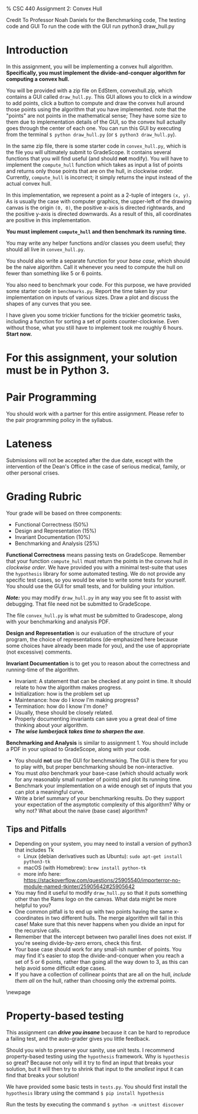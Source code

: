% CSC 440 Assignment 2: Convex Hull

Credit To Professor Noah Daniels for the Benchmarking code, The testing code and GUI
To run the code with the GUI run
python3 draw_hull.py

# Introduction

In this assignment, you will be implementing a convex hull algorithm.
**Specifically, you must implement the divide-and-conquer algorithm for computing a convex hull.**

You will be provided with a zip file on EdStem, convexhull.zip, which contains a GUI called ```draw_hull.py```.
This GUI allows you to click in a window to add points, click a button to compute and draw the convex hull around those points using the algorithm that you have implemented.
note that the "points" are not points in the mathematical sense; They have some size to them due to implementation details of the GUI, so the convex hull actually goes through the center of each one.
You can run this GUI by executing from the terminal ```$ python draw_hull.py``` (or ```$ python3 draw_hull.py```).

In the same zip file, there is some starter code in `convex_hull.py`, which is the file you will ultimately submit to GradeScope.
It contains several functions that you will find useful (and should **not** modify).
You will have to implement the `compute_hull` function which takes as input a list of points and returns only those points that are on the hull, in clockwise order.
Currently, `compute_hull` is incorrect; it simply returns the input instead of the actual convex hull.

In this implementation, we represent a point as a 2-tuple of integers `(x, y)`.
As is usually the case with computer graphics, the upper-left of the drawing canvas is the origin `(0, 0)`,
the positive x-axis is directed rightwards, and the positive y-axis is directed downwards. 
As a result of this, all coordinates are positive in this implementation.

**You must implement `compute_hull` and then benchmark its running time.**

You may write any helper functions and/or classes you deem useful;
they should all live in `convex_hull.py`.

You should also write a separate function for your *base case*, which should be the naive algorithm.
Call it whenever you need to compute the hull on fewer than something like 5 or 6 points.

You also need to benchmark your code.
For this purpose, we have provided some starter code in ```benchmarks.py```.
Report the time taken by your implementation on inputs of various sizes.
Draw a plot and discuss the shapes of any curves that you see.

I have given you some trickier functions for the trickier geometric tasks, including a function for sorting a set of points counter-clockwise.
Even without those, what you still have to implement took me roughly 6 hours.
**Start now.**

# For this assignment, your solution must be in Python 3.


# Pair Programming

You should work with a partner for this entire assignment.
Please refer to the pair programming policy in the syllabus.

# Lateness

Submissions will not be accepted after the due date, except with the intervention of the Dean's Office
in the case of serious medical, family, or other personal crises.

# Grading Rubric

Your grade will be based on three components:

 - Functional Correctness (50\%)
 - Design and Representation (15\%)
 - Invariant Documentation (10\%)
 - Benchmarking and Analysis (25\%)

 **Functional Correctness** means passing tests on GradeScope.
 Remember that your function `compute_hull` must return the points in the convex hull *in clockwise order*.
 We have provided you with a minimal test-suite that uses the ```hypothesis``` library for some automated testing.
We do not provide any specific test cases, so you would be wise to write some tests for yourself.
You should use the GUI for small tests, and for building your intuition.

***Note:*** you may modify ```draw_hull.py``` in any way you see fit to assist with debugging.
That file need not be submitted to GradeScope.

The file `convex_hull.py` is what must be submitted to Gradescope, along with your benchmarking and analysis PDF.

**Design and Representation** is our evaluation of the structure of your program, the choice of representations (de-emphasized here because some choices have already been made for you), and the use of 
 appropriate (not excessive) comments.

 **Invariant Documentation** is to get you to reason about the correctness and running-time of the algorithm.
 
- Invariant: A statement that can be checked at any point in time. It should relate to how the algorithm makes progress.
- Initialization: how is the problem set up
- Maintenance: how do I know I'm making progress?
- Termination: how do I know I'm done?
- Usually, these should be closely related.
- Properly documenting invariants can save you a great deal of time thinking about your algorithm.
- ***The wise lumberjack takes time to sharpen the axe***.

**Benchmarking and Analysis** is similar to assignment 1.
You should include a PDF in your upload to GradeScope, along with your code.

- You should **not** use the GUI for benchmarking.
  The GUI is there for you to play with, but proper benchmarking should be non-interactive.
- You must *also* benchmark your base-case (which should actually work for any reasonably small number of points) and plot its running time.
- Benchmark your implementation on a wide enough set of inputs that you can plot a meaningful curve.
- Write a brief summary of your benchmarking results.
  Do they support your expectation of the asymptotic complexity of this algorithm?
  Why or why not?
  What about the naive (base case) algorithm?

## Tips and Pitfalls

- Depending on your system, you may need to install a version of python3 that includes Tk
  - Linux (debian derivatives such as Ubuntu): `sudo apt-get install python3-tk`
  - macOS (with Homebrew): `brew install python-tk`
  - more info here: https://stackoverflow.com/questions/25905540/importerror-no-module-named-tkinter/25905642#25905642
- You may find it useful to modify `draw_hull.py` so that it puts something other than the Rams logo on the canvas.
  What data might be more helpful to you?
- One common pitfall is to end up with two points having the same x-coordinates in two different hulls.
  The merge algorithm will fail in this case!
  Make sure that this never happens when you divide an input for the recursive calls.
- Remember that the intercept between two parallel lines does not exist.
  If you're seeing divide-by-zero errors, check this first.
- Your base case should work for any small-ish number of points.
  You may find it's easier to stop the divide-and-conquer when you reach a set of 5 or 6 points, rather than going all the way down to 3, as this can help avoid some difficult edge cases.
- If you have a collection of collinear points that are all on the hull, *include them all* on the hull, rather than choosing only the extremal points.

\newpage

# Property-based testing

This assignment can ***drive you insane*** because it can be hard to reproduce a failing test, and the auto-grader gives you little feedback.

Should you wish to preserve your sanity, use unit tests.
I recommend property-based testing using the ```hypothesis``` framework.
Why is ```hypothesis``` so great?
Because not only will it try to find an input that breaks your solution, but it will then try to shrink that input to the *smallest* input it can find that breaks your solution!

We have provided some basic tests in ```tests.py```.
You should first install the ```hypothesis``` library using the command ```$ pip install hypothesis```

Run the tests by executing the command ```$ python -m unittest discover```
